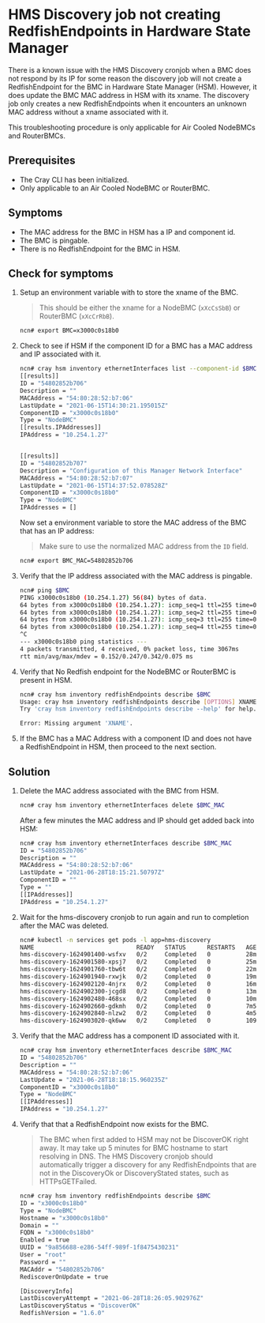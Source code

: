 # HMS Discovery job not creating RedfishEndpoints in Hardware State Manager

There is a known issue with the HMS Discovery cronjob when a BMC does not respond by its IP for some reason the discovery job will not create a RedfishEndpoint for the BMC in Hardware State Manager (HSM). However, it does update the BMC MAC address in HSM with its xname. The discovery job only creates a new RedfishEndpoints when it encounters an unknown MAC address without a xname associated with it.

This troubleshooting procedure is only applicable for Air Cooled NodeBMCs and RouterBMCs.

## Prerequisites
- The Cray CLI has been initialized.
- Only applicable to an Air Cooled NodeBMC or RouterBMC.

## Symptoms
- The MAC address for the BMC in HSM has a IP and component id.
- The BMC is pingable.
- There is no RedfishEndpoint for the BMC in HSM.

## Check for symptoms
1. Setup an environment variable with to store the xname of the BMC.
    > This should be either the xname for a NodeBMC (`xXcCsSbB`) or RouterBMC (`xXcCrRbB`).
    ```bash
    ncn# export BMC=x3000c0s18b0
    ```

2. Check to see if HSM if the component ID for a BMC has a MAC address and IP associated with it.
    ```bash
    ncn# cray hsm inventory ethernetInterfaces list --component-id $BMC
    [[results]]
    ID = "54802852b706"
    Description = ""
    MACAddress = "54:80:28:52:b7:06"
    LastUpdate = "2021-06-15T14:30:21.195015Z"
    ComponentID = "x3000c0s18b0"
    Type = "NodeBMC"
    [[results.IPAddresses]]
    IPAddress = "10.254.1.27"


    [[results]]
    ID = "54802852b707"
    Description = "Configuration of this Manager Network Interface"
    MACAddress = "54:80:28:52:b7:07"
    LastUpdate = "2021-06-15T14:37:52.078528Z"
    ComponentID = "x3000c0s18b0"
    Type = "NodeBMC"
    IPAddresses = []
    ```

    Now set a environment variable to store the MAC address of the BMC that has an IP address:
    > Make sure to use the normalized MAC address from the `ID` field.
    ```bash
    ncn# export BMC_MAC=54802852b706
    ```

3. Verify that the IP address associated with the MAC address is pingable.
    ```bash
    ncn# ping $BMC
    PING x3000c0s18b0 (10.254.1.27) 56(84) bytes of data.
    64 bytes from x3000c0s18b0 (10.254.1.27): icmp_seq=1 ttl=255 time=0.342 ms
    64 bytes from x3000c0s18b0 (10.254.1.27): icmp_seq=2 ttl=255 time=0.152 ms
    64 bytes from x3000c0s18b0 (10.254.1.27): icmp_seq=3 ttl=255 time=0.205 ms
    64 bytes from x3000c0s18b0 (10.254.1.27): icmp_seq=4 ttl=255 time=0.291 ms
    ^C
    --- x3000c0s18b0 ping statistics ---
    4 packets transmitted, 4 received, 0% packet loss, time 3067ms
    rtt min/avg/max/mdev = 0.152/0.247/0.342/0.075 ms
    ```

4. Verify that No Redfish endpoint for the NodeBMC or RouterBMC is present in HSM.
    ```bash
    ncn# cray hsm inventory redfishEndpoints describe $BMC
    Usage: cray hsm inventory redfishEndpoints describe [OPTIONS] XNAME
    Try 'cray hsm inventory redfishEndpoints describe --help' for help.

    Error: Missing argument 'XNAME'.
    ```

5. If the BMC has a MAC Address with a component ID and does not have a RedfishEndpoint in HSM, then proceed to the next section. 

## Solution
1. Delete the MAC address associated with the BMC from HSM.
    ```bash
    ncn# cray hsm inventory ethernetInterfaces delete $BMC_MAC
    ```

    After a few minutes the MAC address and IP should get added back into HSM:
    ```bash
    ncn# cray hsm inventory ethernetInterfaces describe $BMC_MAC
    ID = "54802852b706"
    Description = ""
    MACAddress = "54:80:28:52:b7:06"
    LastUpdate = "2021-06-28T18:15:21.50797Z"
    ComponentID = ""
    Type = ""
    [[IPAddresses]]
    IPAddress = "10.254.1.27"
    ```

2. Wait for the hms-discovery cronjob to run again and run to completion after the MAC was deleted. 
    ```bash
    ncn# kubectl -n services get pods -l app=hms-discovery
    NAME                             READY   STATUS      RESTARTS   AGE
    hms-discovery-1624901400-wsfxv   0/2     Completed   0          28m
    hms-discovery-1624901580-xpsj7   0/2     Completed   0          25m
    hms-discovery-1624901760-tbw6t   0/2     Completed   0          22m
    hms-discovery-1624901940-rxwjk   0/2     Completed   0          19m
    hms-discovery-1624902120-4njrx   0/2     Completed   0          16m
    hms-discovery-1624902300-jcgd8   0/2     Completed   0          13m
    hms-discovery-1624902480-468sx   0/2     Completed   0          10m
    hms-discovery-1624902660-gdkmh   0/2     Completed   0          7m52s
    hms-discovery-1624902840-nlzw2   0/2     Completed   0          4m50s
    hms-discovery-1624903020-qk6ww   0/2     Completed   0          109s
    ```

3. Verify that the MAC address has a component ID associated with it.
    ```bash
    ncn# cray hsm inventory ethernetInterfaces describe $BMC_MAC
    ID = "54802852b706"
    Description = ""
    MACAddress = "54:80:28:52:b7:06"
    LastUpdate = "2021-06-28T18:18:15.960235Z"
    ComponentID = "x3000c0s18b0"
    Type = "NodeBMC"
    [[IPAddresses]]
    IPAddress = "10.254.1.27"
    ```

4. Verify that that a RedfishEndpoint now exists for the BMC.
    > The BMC when first added to HSM may not be DiscoverOK right away. It may take up 5 minutes for BMC hostname to start resolving in DNS. The HMS Discovery cronjob should automatically trigger a discovery for any RedfishEndpoints that are not in the DiscoveryOk or DiscoveryStated states, such as HTTPsGETFailed.
    ```bash
    ncn# cray hsm inventory redfishEndpoints describe $BMC
    ID = "x3000c0s18b0"
    Type = "NodeBMC"
    Hostname = "x3000c0s18b0"
    Domain = ""
    FQDN = "x3000c0s18b0"
    Enabled = true
    UUID = "9a856688-e286-54ff-989f-1f8475430231"
    User = "root"
    Password = ""
    MACAddr = "54802852b706"
    RediscoverOnUpdate = true

    [DiscoveryInfo]
    LastDiscoveryAttempt = "2021-06-28T18:26:05.902976Z"
    LastDiscoveryStatus = "DiscoverOK"
    RedfishVersion = "1.6.0"
    ```
